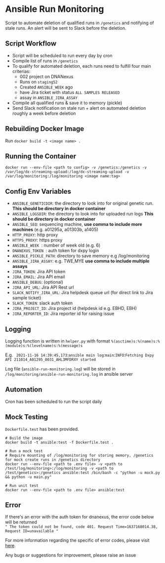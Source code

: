 # Ansible Run Monitoring

Script to automate deletion of qualified runs in `/genetics` and notifying of stale runs. An alert will be sent to Slack before the deletion.

## Script Workflow

- Script will be scheduled to run every day by cron
- Compile list of runs in `/genetics`
- To qualify for automated deletion, each runs need to fulfill four main criterias: 
  - 002 project on DNANexus
  - Runs on `staging52`
  - Created `ANSIBLE_WEEK` ago
  - have Jira ticket with status `ALL SAMPLES RELEASED`
  - assay in `ANSIBLE_JIRA_ASSAY`
- Compile all qualified runs & save it to memory (pickle)
- Send Slack notification on stale run + alert on automated deletion roughly a week before deletion

## Rebuilding Docker Image

Run `docker build -t <image name> .`

## Running the Container
```
docker run --env-file <path to config> -v /genetics:/genetics -v /var/log/dx-streaming-upload:/log/dx-streaming-upload -v /var/log/monitoring:/log/monitoring <image name:tag>
```

## Config Env Variables

- `ANSIBLE_GENETICDIR`: the directory to look into for original genetic run. **This should be directory in docker container**
- `ANSIBLE_LOGSDIR`: the directory to look into for uploaded run logs **This should be directory in docker container**
- `ANSIBLE_SEQ`: sequencing machine, **use comma to include more machines** (e.g. a01295a, a01303b, a1405)
- `HTTP_PROXY`: http proxy
- `HTTPS_PROXY`: https proxy
- `ANSIBLE_WEEK `: number of week old (e.g. 6)
- `DNANEXUS_TOKEN `: auth token for dxpy login
- `ANSIBLE_PICKLE_PATH`: directory to save memory e.g /log/monitoring
- `ANSIBLE_JIRA_ASSAY`: e.g. TWE,MYE **use comma to include multiple assays**
- `JIRA_TOKEN`: Jira API token
- `JIRA_EMAIL`: Jira API email
- `ANSIBLE_DEBUG`: (optional)
- `JIRA_API_URL`: Jira API Rest url
- `SLACK_NOTIFY_JIRA_URL`: Jira helpdesk queue url (for direct link to Jira sample ticket)
- `SLACK_TOKEN`: slack auth token
- `JIRA_PROJECT_ID`: Jira project id (helpdesk id e.g. EBHD, EBH)
- `JIRA_REPORTER_ID`: Jira reporter id for raising issue

## Logging

Logging function is written in ` helper.py ` with format ` %(asctime)s:%(name)s:%(module)s:%(levelname)s:%(message)s `

E.g. ``` 2021-11-16 14:39:45,173```:```ansible main log```:```main```:```INFO```:```Fetching Dxpy API 211014_A01295_0031_AHL3MFDRXY started ```

Log file (``` ansible-run-monitoring.log ```) will be stored in ``` /log/monitoring/ansible-run-monitoring.log ``` in ansible server

## Automation

Cron has been scheduled to run the script daily

## Mock Testing

`Dockerfile.test` has been provided.

```
# Build the image
docker build -t ansible:test -f Dockerfile.test .

# Run a mock test
# Require mounting of /log/monitoring for storing memory, /genetics for mock create runs in /genetics directory
docker run --env-file <path to .env file> -v <path to /test/log/monitoring>:/log/monitoring -v <path to /test/genetics>:/genetics ansible:test /bin/bash -c "python -u mock.py && python -u main.py"

# Run unit test
docker run --env-file <path to .env file> ansible:test
```

## Error

If there's an error with the auth token for dnanexus, the error code below will be returned\
`" The token could not be found, code 401. Request Time=1637168014.38, Request ID=unavailable "`

For more information regarding the specific of error codes, please visit [here](https://documentation.dnanexus.com/developer/api/protocols).

Any bugs or suggestions for improvement, please raise an issue
